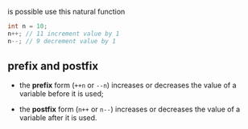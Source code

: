is possible use this natural function
``` Java
int n = 10;
n++; // 11 increment value by 1
n--; // 9 decrement value by 1
```
## prefix and postfix

- the **prefix** form (`++n` or `--n`) increases or decreases the value of a variable before it is used;
    
- the **postfix** form (`n++` or `n--`) increases or decreases the value of a variable after it is used.